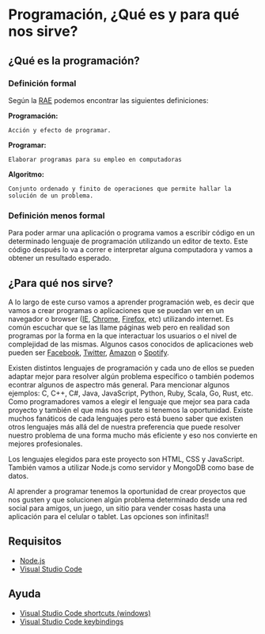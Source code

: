 # Programación, ¿Qué es y para qué nos sirve?

## ¿Qué es la programación?

### Definición formal

Según la [RAE](http://www.rae.es/) podemos encontrar las siguientes definiciones:

**Programación:**

```
Acción y efecto de programar.
```

**Programar:**

```
Elaborar programas para su empleo en computadoras
```

**Algoritmo:**

```
Conjunto ordenado y finito de operaciones que permite hallar la solución de un problema.
```

### Definición menos formal

Para poder armar una aplicación o programa vamos a escribir código en un determinado lenguaje de programación utilizando un editor de texto. Este código después lo va a correr e interpretar alguna computadora y vamos a obtener un resultado esperado.

## ¿Para qué nos sirve?

A lo largo de este curso vamos a aprender programación web, es decir que vamos a crear programas o aplicaciones que se puedan ver en un navegador o browser ([IE](https://support.microsoft.com/es-es/help/17621/internet-explorer-downloads), [Chrome](https://www.google.es/chrome/browser/desktop/index.html), [Firefox](https://www.mozilla.org/es-AR/firefox/new/), etc) utilizando internet. Es común escuchar que se las llame páginas web pero en realidad son programas por la forma en la que interactuar los usuarios o el nivel de complejidad de las mismas. Algunos casos conocidos de aplicaciones web pueden ser [Facebook](facebook.com), [Twitter](twitter.com), [Amazon](amazon.com) o [Spotify](https://www.spotify.com).

Existen distintos lenguajes de programación y cada uno de ellos se pueden adaptar mejor para resolver algún problema específico o también podemos econtrar algunos de aspectro más general. Para mencionar algunos ejemplos: C, C++, C#, Java, JavaScript, Python, Ruby, Scala, Go, Rust, etc. Como programadores vamos a elegir el lenguaje que mejor sea para cada proyecto y también el que más nos guste si tenemos la oportunidad. Existe muchos fanáticos de cada lenguajes pero está bueno saber que existen otros lenguajes más allá del de nuestra preferencia que puede resolver nuestro problema de una forma mucho más eficiente y eso nos convierte en mejores profesionales.

Los lenguajes elegidos para este proyecto son HTML, CSS y JavaScript. También vamos a utilizar Node.js como servidor y MongoDB como base de datos.

Al aprender a programar tenemos la oportunidad de crear proyectos que nos gusten y que solucionen algún problema determinado desde una red social para amigos, un juego, un sitio para vender cosas hasta una aplicación para el celular o tablet. Las opciones son infinitas!!

## Requisitos

- [Node.js](https://nodejs.org/es/download)
- [Visual Studio Code](https://code.visualstudio.com)

## Ayuda

- [Visual Studio Code shortcuts (windows)](https://code.visualstudio.com/shortcuts/keyboard-shortcuts-windows.pdf)
- [Visual Studio Code keybindings](https://code.visualstudio.com/docs/getstarted/keybindings)
